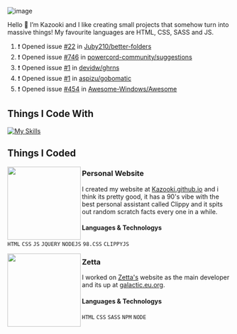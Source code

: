 ![image](https://user-images.githubusercontent.com/105769130/170855845-6fa2f0c9-7583-4024-bd98-7d2266504539.png)

Hello 👋 I’m Kazooki and I like creating small projects that somehow turn into massive things! My favourite languages are HTML, CSS, SASS and JS.

<!--START_SECTION:activity-->
1. ❗️ Opened issue [#22](https://github.com/Juby210/better-folders/issues/22) in [Juby210/better-folders](https://github.com/Juby210/better-folders)
2. ❗️ Opened issue [#746](https://github.com/powercord-community/suggestions/issues/746) in [powercord-community/suggestions](https://github.com/powercord-community/suggestions)
3. ❗️ Opened issue [#1](https://github.com/devidw/ghrns/issues/1) in [devidw/ghrns](https://github.com/devidw/ghrns)
4. ❗️ Opened issue [#1](https://github.com/aspizu/gobomatic/issues/1) in [aspizu/gobomatic](https://github.com/aspizu/gobomatic)
5. ❗️ Opened issue [#454](https://github.com/Awesome-Windows/Awesome/issues/454) in [Awesome-Windows/Awesome](https://github.com/Awesome-Windows/Awesome)
<!--END_SECTION:activity-->

## Things I Code With
[![My Skills](https://skillicons.dev/icons?i=vscode,html,css,js,jquery,nodejs,electron,sass,figma,powershell)](https://skillicons.dev)

## Things I Coded
<img align="left" src="https://u.cubeupload.com/Polygon/r2uk2L.png" width="165">

### Personal Website
I created my website at [Kazooki.github.io](https://interstellar.eu.org) and i think its pretty good, it has a 90's vibe with the best personal assistant called Clippy and it spits out random scratch facts every one in a while.
#### Languages & Technologys
`HTML` `CSS` `JS` `JQUERY` `NODEJS` `98.CSS` `CLIPPYJS`

<img align="left" src="https://avatars.githubusercontent.com/u/106468548" width="165">

### Zetta
I worked on [Zetta's](https://github.com/zettaware) website as the main developer and its up at [galactic.eu.org](https://galactic.eu.org/).
#### Languages & Technologys
`HTML` `CSS` `SASS` `NPM` `NODE`

